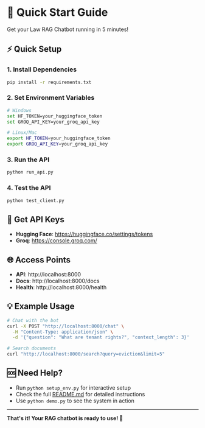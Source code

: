 # 🚀 Quick Start Guide

Get your Law RAG Chatbot running in 5 minutes!

## ⚡ Quick Setup

### 1. Install Dependencies
```bash
pip install -r requirements.txt
```

### 2. Set Environment Variables
```bash
# Windows
set HF_TOKEN=your_huggingface_token
set GROQ_API_KEY=your_groq_api_key

# Linux/Mac
export HF_TOKEN=your_huggingface_token
export GROQ_API_KEY=your_groq_api_key
```

### 3. Run the API
```bash
python run_api.py
```

### 4. Test the API
```bash
python test_client.py
```

## 🔑 Get API Keys

- **Hugging Face**: https://huggingface.co/settings/tokens
- **Groq**: https://console.groq.com/

## 🌐 Access Points

- **API**: http://localhost:8000
- **Docs**: http://localhost:8000/docs
- **Health**: http://localhost:8000/health

## 💡 Example Usage

```bash
# Chat with the bot
curl -X POST "http://localhost:8000/chat" \
  -H "Content-Type: application/json" \
  -d '{"question": "What are tenant rights?", "context_length": 3}'

# Search documents
curl "http://localhost:8000/search?query=eviction&limit=5"
```

## 🆘 Need Help?

- Run `python setup_env.py` for interactive setup
- Check the full [README.md](README.md) for detailed instructions
- Use `python demo.py` to see the system in action

---

**That's it! Your RAG chatbot is ready to use! 🎉** 